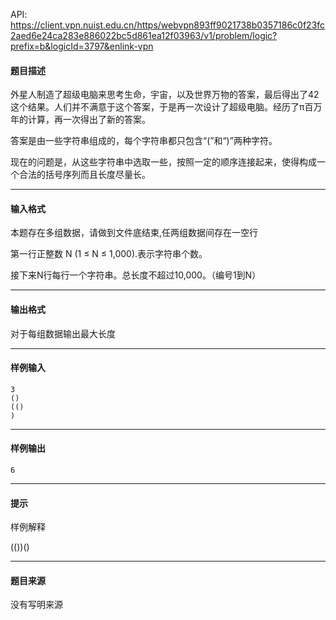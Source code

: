 API: https://client.vpn.nuist.edu.cn/https/webvpn893ff9021738b0357186c0f23fc2aed6e24ca283e886022bc5d861ea12f03963/v1/problem/logic?prefix=b&logicId=3797&enlink-vpn

#### 题目描述

外星人制造了超级电脑来思考生命，宇宙，以及世界万物的答案，最后得出了42这个结果。人们并不满意于这个答案，于是再一次设计了超级电脑。经历了π百万年的计算，再一次得出了新的答案。

答案是由一些字符串组成的，每个字符串都只包含“(”和“)”两种字符。

现在的问题是，从这些字符串中选取一些，按照一定的顺序连接起来，使得构成一个合法的括号序列而且长度尽量长。

---

#### 输入格式

本题存在多组数据，请做到文件底结束,任两组数据间存在一空行

第一行正整数 N (1 ≤ N ≤ 1,000).表示字符串个数。

接下来N行每行一个字符串。总长度不超过10,000。（编号1到N）

---

#### 输出格式

对于每组数据输出最大长度

---

#### 样例输入
```
3
()
(()
)
```

---

#### 样例输出
```
6
```

---

#### 提示

样例解释

(())()

---

#### 题目来源

没有写明来源